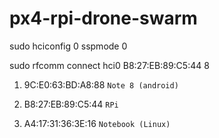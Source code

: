 # px4-rpi-drone-swarm


sudo hciconfig 0 sspmode 0

sudo rfcomm connect hci0 B8:27:EB:89:C5:44 8

1. 9C:E0:63:BD:A8:88 `Note 8 (android)`

2. B8:27:EB:89:C5:44 `RPi`

3. A4:17:31:36:3E:16 `Notebook (Linux)`
